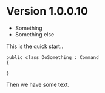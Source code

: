 # Version 1.0.0.10

* Something
* Something else

This is the quick start.. 


	public class DoSomething : Command
	{

	}


Then we have some text.